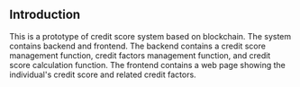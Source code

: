 ## Introduction
This is a prototype of credit score system based on blockchain. The system contains backend and frontend. The backend contains a credit score management function, credit factors management function, and credit score calculation function. The frontend contains a web page showing the individual's credit score and related credit factors.
